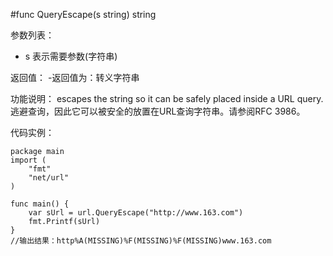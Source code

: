#func QueryEscape(s string) string

参数列表：

- s 表示需要参数(字符串) 

返回值：
-返回值为：转义字符串

功能说明：
    escapes the string so it can be safely placed inside a URL query.
    逃避查询，因此它可以被安全的放置在URL查询字符串。请参阅RFC 3986。

代码实例：

	package main	
	import (
		"fmt"
		"net/url"
	)
	
	func main() {
		var sUrl = url.QueryEscape("http://www.163.com")
		fmt.Printf(sUrl)
	}
	//输出结果：http%A(MISSING)%F(MISSING)%F(MISSING)www.163.com

